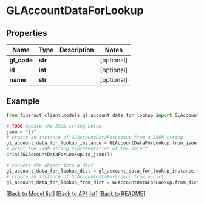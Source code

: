 # GLAccountDataForLookup


## Properties

Name | Type | Description | Notes
------------ | ------------- | ------------- | -------------
**gl_code** | **str** |  | [optional] 
**id** | **int** |  | [optional] 
**name** | **str** |  | [optional] 

## Example

```python
from fineract_client.models.gl_account_data_for_lookup import GLAccountDataForLookup

# TODO update the JSON string below
json = "{}"
# create an instance of GLAccountDataForLookup from a JSON string
gl_account_data_for_lookup_instance = GLAccountDataForLookup.from_json(json)
# print the JSON string representation of the object
print(GLAccountDataForLookup.to_json())

# convert the object into a dict
gl_account_data_for_lookup_dict = gl_account_data_for_lookup_instance.to_dict()
# create an instance of GLAccountDataForLookup from a dict
gl_account_data_for_lookup_from_dict = GLAccountDataForLookup.from_dict(gl_account_data_for_lookup_dict)
```
[[Back to Model list]](../README.md#documentation-for-models) [[Back to API list]](../README.md#documentation-for-api-endpoints) [[Back to README]](../README.md)


